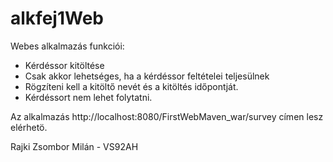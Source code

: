 # alkfej1Web


Webes alkalmazás funkciói:
  - Kérdéssor kitöltése
  - Csak akkor lehetséges, ha a kérdéssor feltételei teljesülnek
  - Rögzíteni kell a kitöltő nevét és a kitöltés időpontját.
  - Kérdéssort nem lehet folytatni.
  
Az alkalmazás http://localhost:8080/FirstWebMaven_war/survey címen lesz elérhetö.

Rajki Zsombor Milán - VS92AH
